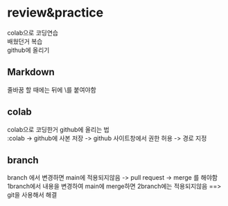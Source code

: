 # review&practice
colab으로 코딩연습 \
배웠던거 복습 \
github에 올리기



## Markdown
줄바꿈 할 때에는 뒤에 \\를 붙여야함

## colab
colab으로 코딩한거 github에 올리는 법\
:colab -> github에 사본 저장 -> github 사이트창에서 권한 허용 -> 경로 지정


## branch
branch 에서 변경하면 main에 적용되지않음 -> pull request -> merge 를 해야함\
1branch에서 내용을 변경하여 main에 merge하면 2branch에는 적용되지않음 ==> git을 사용해서 해결
